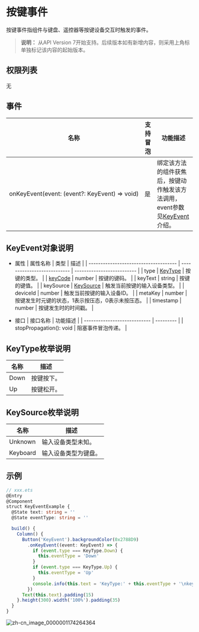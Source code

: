 # 按键事件

按键事件指组件与键盘、遥控器等按键设备交互时触发的事件。

>  **说明：**
>  从API Version 7开始支持。后续版本如有新增内容，则采用上角标单独标记该内容的起始版本。


## 权限列表

无


## 事件

| 名称                                       | 支持冒泡 | 功能描述                                     |
| ---------------------------------------- | ---- | ---------------------------------------- |
| onKeyEvent(event:&nbsp;(event?:&nbsp;KeyEvent)&nbsp;=&gt;&nbsp;void) | 是    | 绑定该方法的组件获焦后，按键动作触发该方法调用，event参数见[KeyEvent](#keyevent对象说明)介绍。 |


## KeyEvent对象说明

- 属性
  | 属性名称                                  | 类型                          | 描述                         |
  | ------------------------------------- | --------------------------- | -------------------------- |
  | type                                  | [KeyType](#keytype枚举说明)     | 按键的类型。                     |
  | [keyCode](../apis/js-apis-keycode.md) | number                      | 按键的键码。                     |
  | keyText                               | string                      | 按键的键值。                     |
  | keySource                             | [KeySource](#keysource枚举说明) | 触发当前按键的输入设备类型。             |
  | deviceId                              | number                      | 触发当前按键的输入设备ID。             |
  | metaKey                               | number                      | 按键发生时元键的状态，1表示按压态，0表示未按压态。 |
  | timestamp                             | number                      | 按键发生时的时间戳。                 |


- 接口
  | 接口名称                         | 功能描述      |
  | ---------------------------- | --------- |
  | stopPropagation():&nbsp;void | 阻塞事件冒泡传递。 |

## KeyType枚举说明
| 名称   | 描述    |
| ---- | ----- |
| Down | 按键按下。 |
| Up   | 按键松开。 |


## KeySource枚举说明
| 名称       | 描述         |
| -------- | ---------- |
| Unknown  | 输入设备类型未知。  |
| Keyboard | 输入设备类型为键盘。 |




## 示例

```ts
// xxx.ets
@Entry
@Component
struct KeyEventExample {
  @State text: string = ''
  @State eventType: string = ''

  build() {
    Column() {
      Button('KeyEvent').backgroundColor(0x2788D9)
        .onKeyEvent((event: KeyEvent) => {
          if (event.type === KeyType.Down) {
            this.eventType = 'Down'
          }
          if (event.type === KeyType.Up) {
            this.eventType = 'Up'
          }
          console.info(this.text = 'KeyType:' + this.eventType + '\nkeyCode:' + event.keyCode + '\nkeyText:' + event.keyText)
        })
      Text(this.text).padding(15)
    }.height(300).width('100%').padding(35)
  }
}
```

![zh-cn_image_0000001174264364](figures/zh-cn_image_0000001174264364.gif)
